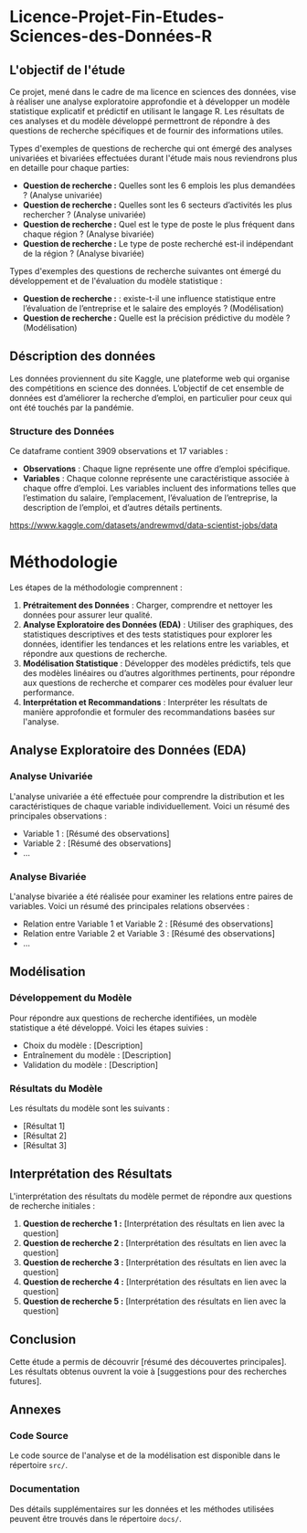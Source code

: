# Licence-Projet-Fin-Etudes-Sciences-des-Données-R

## L'objectif de l'étude
Ce projet, mené dans le cadre de ma licence en sciences des données, vise à réaliser une analyse exploratoire approfondie et à développer un modèle statistique explicatif et prédictif en utilisant le langage R. Les résultats de ces analyses et du modèle développé permettront de répondre à des questions de recherche spécifiques et de fournir des informations utiles.

Types d'exemples de questions de recherche qui ont émergé des analyses univariées et bivariées effectuées durant l'étude mais nous reviendrons plus en detaille pour chaque parties:
- **Question de recherche :** Quelles sont les 6 emplois les plus demandées ? (Analyse univariée)
- **Question de recherche :** Quelles sont les 6 secteurs d’activités les plus rechercher ? (Analyse univariée)
- **Question de recherche :** Quel est le type de poste le plus fréquent dans chaque région ? (Analyse bivariée)
- **Question de recherche :** Le type de poste recherché est-il indépendant de la région ? (Analyse bivariée)

Types d'exemples des questions de recherche suivantes ont émergé du développement et de l'évaluation du modèle statistique :
- **Question de recherche :** : existe-t-il une influence statistique entre l’évaluation de l’entreprise et le salaire des employés ? (Modélisation)
- **Question de recherche :** Quelle est la précision prédictive du modèle ? (Modélisation)

  
## Déscription des données
Les données proviennent du site Kaggle, une plateforme web qui organise des compétitions en science des données. L’objectif de cet ensemble de données est d’améliorer la recherche d’emploi, en particulier pour ceux qui ont été touchés par la pandémie. 

### Structure des Données
Ce dataframe contient 3909 observations et 17 variables :
- **Observations** : Chaque ligne représente une offre d’emploi spécifique.
- **Variables** : Chaque colonne représente une caractéristique associée à chaque offre d’emploi. Les variables incluent des informations telles que l’estimation du salaire, l’emplacement, l’évaluation de l’entreprise, la description de l’emploi, et d’autres détails pertinents.

https://www.kaggle.com/datasets/andrewmvd/data-scientist-jobs/data



# Méthodologie

Les étapes de la méthodologie comprennent :

1. **Prétraitement des Données** : Charger, comprendre et nettoyer les données pour assurer leur qualité.
2. **Analyse Exploratoire des Données (EDA)** : Utiliser des graphiques, des statistiques descriptives et des tests statistiques pour explorer les données, identifier les tendances et les relations entre les variables, et répondre aux questions de recherche.
3. **Modélisation Statistique** : Développer des modèles prédictifs, tels que des modèles linéaires ou d’autres algorithmes pertinents, pour répondre aux questions de recherche et comparer ces modèles pour évaluer leur performance.
4. **Interprétation et Recommandations** : Interpréter les résultats de manière approfondie et formuler des recommandations basées sur l'analyse.

## Analyse Exploratoire des Données (EDA)
### Analyse Univariée
L'analyse univariée a été effectuée pour comprendre la distribution et les caractéristiques de chaque variable individuellement. Voici un résumé des principales observations :
- Variable 1 : [Résumé des observations]
- Variable 2 : [Résumé des observations]
- ...

### Analyse Bivariée
L'analyse bivariée a été réalisée pour examiner les relations entre paires de variables. Voici un résumé des principales relations observées :
- Relation entre Variable 1 et Variable 2 : [Résumé des observations]
- Relation entre Variable 2 et Variable 3 : [Résumé des observations]
- ...

## Modélisation
### Développement du Modèle
Pour répondre aux questions de recherche identifiées, un modèle statistique a été développé. Voici les étapes suivies :
- Choix du modèle : [Description]
- Entraînement du modèle : [Description]
- Validation du modèle : [Description]

### Résultats du Modèle
Les résultats du modèle sont les suivants :
- [Résultat 1]
- [Résultat 2]
- [Résultat 3]

## Interprétation des Résultats
L'interprétation des résultats du modèle permet de répondre aux questions de recherche initiales :
1. **Question de recherche 1 :** [Interprétation des résultats en lien avec la question]
2. **Question de recherche 2 :** [Interprétation des résultats en lien avec la question]
3. **Question de recherche 3 :** [Interprétation des résultats en lien avec la question]
4. **Question de recherche 4 :** [Interprétation des résultats en lien avec la question]
5. **Question de recherche 5 :** [Interprétation des résultats en lien avec la question]

## Conclusion
Cette étude a permis de découvrir [résumé des découvertes principales]. Les résultats obtenus ouvrent la voie à [suggestions pour des recherches futures].

## Annexes
### Code Source
Le code source de l'analyse et de la modélisation est disponible dans le répertoire `src/`.

### Documentation
Des détails supplémentaires sur les données et les méthodes utilisées peuvent être trouvés dans le répertoire `docs/`.




